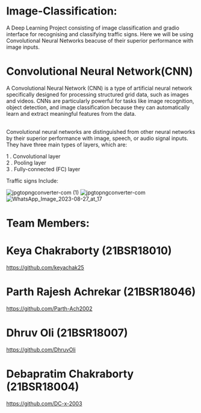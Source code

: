 # Image-Classification:
A Deep Learning Project consisting of image classification and gradio interface for recognising and classifying traffic signs.
Here we will be using Convolutional Neural Networks beacuse of their superior performance with image inputs.
# Convolutional Neural Network(CNN)
A Convolutional Neural Network (CNN) is a type of artificial neural network specifically designed for processing structured grid data, such as images and videos. CNNs are particularly powerful for tasks like image recognition, object detection, and image classification because they can automatically learn and extract meaningful features from the data.

<br>
Convolutional neural networks are distinguished from other neural networks by their superior performance with image, speech, or audio signal inputs. They have three main types of layers, which are:
<br>


1 . Convolutional layer
<br>
2 . Pooling layer
<br>
3 . Fully-connected (FC) layer
<br>

Traffic signs Include:




![jpgtopngconverter-com (1)](https://github.com/Parth-Ach2002/Image-Classification/assets/141126437/7ffa33af-f59e-43ef-9154-38fceac209d8) ![jpgtopngconverter-com](https://github.com/Parth-Ach2002/Image-Classification/assets/141126437/ae32cb74-ec1d-4a3e-9636-0a8b47c414e0) ![WhatsApp_Image_2023-08-27_at_17](https://github.com/Parth-Ach2002/Image-Classification/assets/141126437/aa215b4b-3007-4291-98d2-3eb8e7cec113)





# Team Members: 
# Keya Chakraborty (21BSR18010) 
https://github.com/keyachak25
# Parth Rajesh Achrekar (21BSR18046) 
https://github.com/Parth-Ach2002
# Dhruv Oli (21BSR18007)           
https://github.com/DhruvOli
# Debapratim Chakraborty (21BSR18004) 
https://github.com/DC-x-2003



